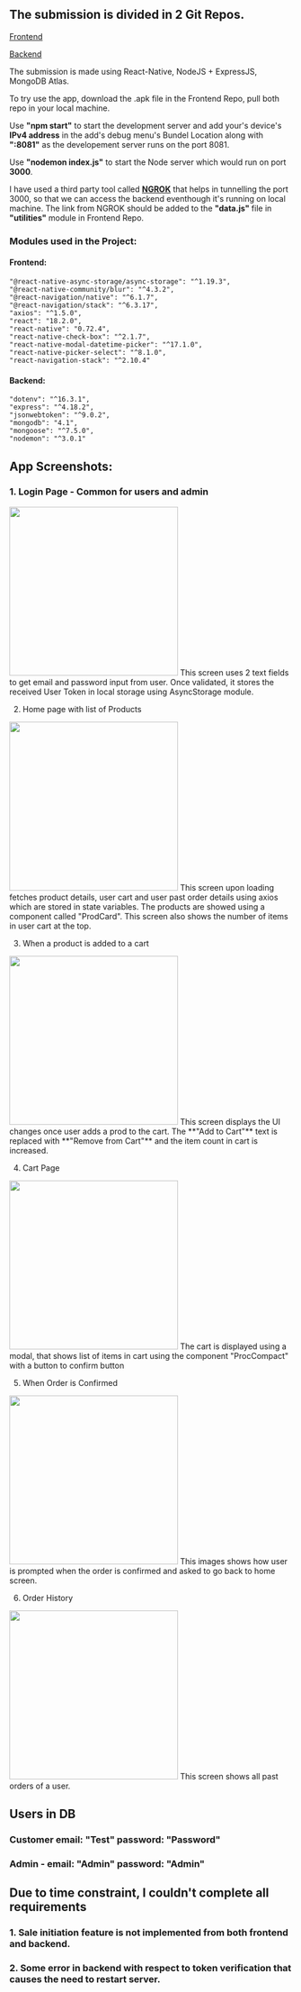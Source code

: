 ## The submission is divided in 2 Git Repos.

[Frontend](https://github.com/kedar-ayare/Nomatic-Frontend)

[Backend](https://github.com/kedar-ayare/Nomatic-Backend)

The submission is made using React-Native, NodeJS + ExpressJS, MongoDB Atlas.

To try use the app, download the .apk file in the Frontend Repo, pull both repo in your local machine. 

Use **"npm start"** to start the development server and add your's device's **IPv4 address** in the add's debug menu's Bundel Location along with **":8081"** as the developement server runs on the port 8081.

Use **"nodemon index.js"** to start the Node server which would run on port **3000**.

I have used a third party tool called **[NGROK](https://ngrok.com/)** that helps in tunnelling the port 3000, so that we can access the backend eventhough it's running on local machine. The link from NGROK should be added to the **"data.js"** file in **"utilities"** module in Frontend Repo.

### Modules used in the Project:

#### Frontend:
    "@react-native-async-storage/async-storage": "^1.19.3",
    "@react-native-community/blur": "^4.3.2",
    "@react-navigation/native": "^6.1.7",
    "@react-navigation/stack": "^6.3.17",
    "axios": "^1.5.0",
    "react": "18.2.0",
    "react-native": "0.72.4",
    "react-native-check-box": "^2.1.7",
    "react-native-modal-datetime-picker": "^17.1.0",
    "react-native-picker-select": "^8.1.0",
    "react-navigation-stack": "^2.10.4"

#### Backend:
    "dotenv": "^16.3.1",
    "express": "^4.18.2",
    "jsonwebtoken": "^9.0.2",
    "mongodb": "4.1",
    "mongoose": "^7.5.0",
    "nodemon": "^3.0.1"


## App Screenshots:

### 1. Login Page - Common for users and admin
<img src="https://kedarayare.000webhostapp.com/nomatic/ss-01.png" width="300">
This screen uses 2 text fields to get email and password input from user. Once validated, it stores the received User Token in local storage using AsyncStorage module.


2. Home page with list of Products
<img src="https://kedarayare.000webhostapp.com/nomatic/ss-02.png" width="300">
This screen upon loading fetches product details, user cart and user past order details using axios which are stored in state variables. The products are showed using a component called "ProdCard". This screen also shows the number of items in user cart at the top.

3. When a product is added to a cart
<img src="https://kedarayare.000webhostapp.com/nomatic/ss-03.png" width="300">
This screen displays the UI changes once user adds a prod to the cart. The **"Add to Cart"** text is replaced with **"Remove from Cart"** and the item count in cart is increased.

4. Cart Page
<img src="https://kedarayare.000webhostapp.com/nomatic/ss-04.png" width="300">
The cart is displayed using a modal, that shows list of items in cart using the component "ProcCompact" with a button to confirm button


5. When Order is Confirmed
<img src="https://kedarayare.000webhostapp.com/nomatic/ss-05.png" width="300">
This images shows how user is prompted when the order is confirmed and asked to go back to home screen.

6. Order History
<img src="https://kedarayare.000webhostapp.com/nomatic/ss-06.png" width="300">
This screen shows all past orders of a user.


## Users in DB

### Customer email: "Test" password: "Password"
### Admin - email: "Admin" password: "Admin"


## Due to time constraint, I couldn't complete all requirements
### 1. Sale initiation feature is not implemented from both frontend and backend.
### 2. Some error in backend with respect to token verification that causes the need to restart server.
